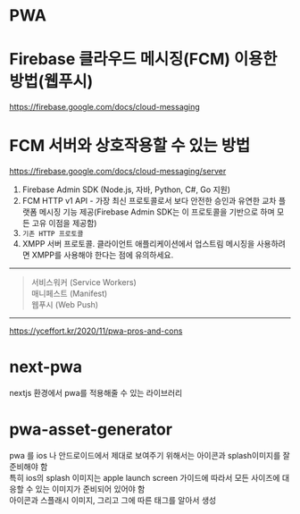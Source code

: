 # PWA

# Firebase 클라우드 메시징(FCM) 이용한 방법(웹푸시)  
https://firebase.google.com/docs/cloud-messaging  
    
# FCM 서버와 상호작용할 수 있는 방법  
https://firebase.google.com/docs/cloud-messaging/server  
1. Firebase Admin SDK (Node.js, 자바, Python, C#, Go 지원)  
2. FCM HTTP v1 API - 가장 최신 프로토콜로서 보다 안전한 승인과 유연한 교차 플랫폼 메시징 기능 제공(Firebase Admin SDK는 이 프로토콜을 기반으로 하며 모든 고유 이점을 제공함)  
3. `기존 HTTP 프로토콜`  
4. XMPP 서버 프로토콜. 클라이언트 애플리케이션에서 업스트림 메시징을 사용하려면 XMPP를 사용해야 한다는 점에 유의하세요.  
  
-----

> 서비스워커 (Service Workers)  
> 매니페스트 (Manifest)  
> 웹푸시 (Web Push)  

-----

https://yceffort.kr/2020/11/pwa-pros-and-cons  

# next-pwa
nextjs 환경에서 pwa를 적용해줄 수 있는 라이브러리

# pwa-asset-generator
pwa 를 ios 나 안드로이드에서 제대로 보여주기 위해서는 아이콘과 splash이미지를 잘 준비해야 함   
특히 ios의 splash 이미지는 apple launch screen 가이드에 따라서 모든 사이즈에 대응할 수 있는 이미지가 준비되어 있어야 함   
아이콘과 스플래시 이미지, 그리고 그에 따른 태그를 알아서 생성   